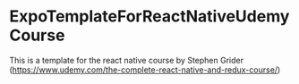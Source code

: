 # ExpoTemplateForReactNativeUdemyCourse
This is a template for the react native course by Stephen Grider (https://www.udemy.com/the-complete-react-native-and-redux-course/)
